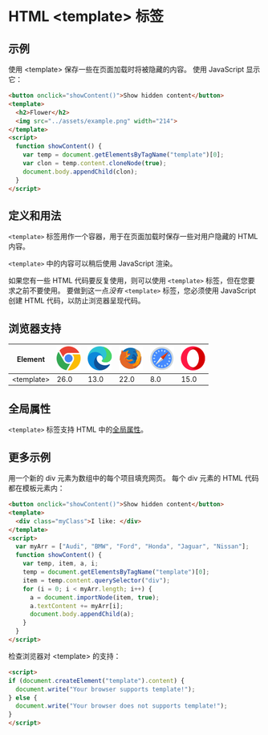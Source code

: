 HTML \<template> 标签
===

## 示例

使用 \<template> 保存一些在页面加载时将被隐藏的内容。 使用 JavaScript 显示它：

```html idoc:preview:iframe
<button onclick="showContent()">Show hidden content</button>
<template>
  <h2>Flower</h2>
  <img src="../assets/example.png" width="214">
</template>
<script>
  function showContent() {
    var temp = document.getElementsByTagName("template")[0];
    var clon = temp.content.cloneNode(true);
    document.body.appendChild(clon);
  }
</script>
```

## 定义和用法

`<template>` 标签用作一个容器，用于在页面加载时保存一些对用户隐藏的 HTML 内容。

`<template>` 中的内容可以稍后使用 JavaScript 渲染。

如果您有一些 HTML 代码要反复使用，则可以使用 `<template>` 标签，但在您要求之前不要使用。 要做到这一点*没有* `<template>` 标签，您必须使用 JavaScript 创建 HTML 代码，以防止浏览器呈现代码。

## 浏览器支持

| Element | ![chrome][1] | ![edge][2] | ![firefox][3] | ![safari][4] | ![opera][5] |
| ------- | --- | --- | --- | --- | --- |
| \<template> | 26.0 | 13.0 | 22.0 | 8.0 | 15.0 |

## 全局属性

`<template>` 标签支持 HTML 中的[全局属性](../reference/standardattributes.md)。

## 更多示例

用一个新的 div 元素为数组中的每个项目填充网页。 每个 div 元素的 HTML 代码都在模板元素内：

```html idoc:preview:iframe
<button onclick="showContent()">Show hidden content</button>
<template>
  <div class="myClass">I like: </div>
</template>
<script>
  var myArr = ["Audi", "BMW", "Ford", "Honda", "Jaguar", "Nissan"];
  function showContent() {
    var temp, item, a, i;
    temp = document.getElementsByTagName("template")[0];
    item = temp.content.querySelector("div");
    for (i = 0; i < myArr.length; i++) {
      a = document.importNode(item, true);
      a.textContent += myArr[i];
      document.body.appendChild(a);
    }
  }
</script>
```
<!--rehype:style=height: 130px;-->

检查浏览器对 \<template> 的支持：

```html idoc:preview:iframe
<script>
if (document.createElement("template").content) {
  document.write("Your browser supports template!");
} else {
  document.write("Your browser does not supports template!");
}
</script>
```

[1]: ../assets/chrome.svg
[2]: ../assets/edge.svg
[3]: ../assets/firefox.svg
[4]: ../assets/safari.svg
[5]: ../assets/opera.svg